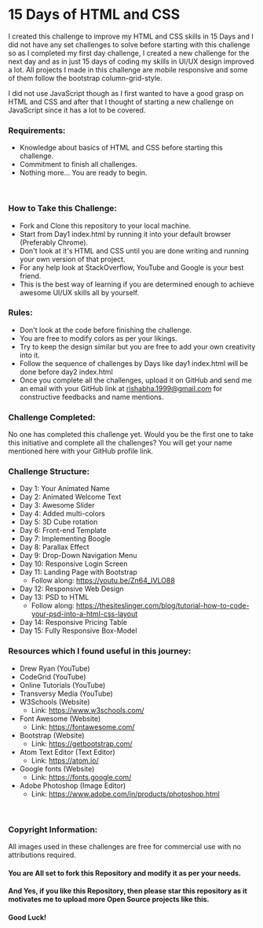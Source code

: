 # 15 Days of HTML and CSS
I created this challenge to improve my HTML and CSS skills in 15 Days and I did not have any set challenges to solve before starting with this challenge so as I completed my first day challenge, I created a new challenge for the next day and as in just 15 days of coding my skills in UI/UX design improved a lot. All projects I made in this challenge are mobile responsive and some of them follow the bootstrap column-grid-style.

I did not use JavaScript though as I first wanted to have a good grasp on HTML and CSS and after that I thought of starting a new challenge on JavaScript since it has a lot to be covered.

### Requirements:
* Knowledge about basics of HTML and CSS before starting this challenge.
* Commitment to finish all challenges.
* Nothing more... You are ready to begin.

<br>

### How to Take this Challenge:
* Fork and Clone this repository to your local machine.
* Start from Day1 index.html by running it into your default browser (Preferably Chrome).
* Don't look at it's HTML and CSS until you are done writing and running your own version of that project.
* For any help look at StackOverflow, YouTube and Google is your best friend.
* This is the best way of learning if you are determined enough to achieve awesome UI/UX skills all by yourself.

### Rules:
* Don't look at the code before finishing the challenge.
* You are free to modify colors as per your likings.
* Try to keep the design similar but you are free to add your own creativity into it.
* Follow the sequence of challenges by Days like day1 index.html will be done before day2 index.html
* Once you complete all the challenges, upload it on GitHub and send me an email with your GitHub link at rishabha.1999@gmail.com for constructive feedbacks and name mentions.

### Challenge Completed:
No one has completed this challenge yet. Would you be the first one to take this initiative and complete all the challenges?
You will get your name mentioned here with your GitHub profile link.

### Challenge Structure:
* Day 1: Your Animated Name
* Day 2: Animated Welcome Text
* Day 3: Awesome Slider
* Day 4: Added multi-colors
* Day 5: 3D Cube rotation
* Day 6: Front-end Template
* Day 7: Implementing Boogle
* Day 8: Parallax Effect
* Day 9: Drop-Down Navigation Menu
* Day 10: Responsive Login Screen
* Day 11: Landing Page with Bootstrap<br>
  * Follow along: https://youtu.be/Zn64_IVLO88
* Day 12: Responsive Web Design
* Day 13: PSD to HTML<br>
  * Follow along: https://thesiteslinger.com/blog/tutorial-how-to-code-your-psd-into-a-html-css-layout
* Day 14: Responsive Pricing Table
* Day 15: Fully Responsive Box-Model

### Resources which I found useful in this journey:
* Drew Ryan (YouTube)
* CodeGrid (YouTube)
* Online Tutorials (YouTube)
* Transversy Media (YouTube)
* W3Schools (Website)<br>
  * Link: https://www.w3schools.com/
* Font Awesome (Website)<br>
  * Link: https://fontawesome.com/
* Bootstrap (Website)<br>
  * Link: https://getbootstrap.com/
* Atom Text Editor (Text Editor)<br>
  * Link: https://atom.io/
* Google fonts (Website)<br>
  * Link: https://fonts.google.com/
* Adobe Photoshop (Image Editor)<br>
  * Link: https://www.adobe.com/in/products/photoshop.html

<br>

### Copyright Information:
All images used in these challenges are free for commercial use with no attributions required.
#### You are All set to fork this Repository and modify it as per your needs.

#### And Yes, if you like this Repository, then please star this repository as it motivates me to upload more Open Source projects like this.

#### Good Luck!
